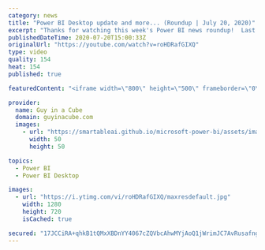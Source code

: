 ```yaml
---
category: news
title: "Power BI Desktop update and more... (Roundup | July 20, 2020)"
excerpt: "Thanks for watching this week's Power BI news roundup!  Last weeks roundup: https://guyinacu.be/roundup186 Patrick's tech video: https://guyinacu.be/quickmeasure Adam's tech video: https://guyinacu.be/externaltools  🔴 Live Replay: https://guyinacu.be/live018  📢 Become a member: https://guyinacu.be/membership"
publishedDateTime: 2020-07-20T15:00:33Z
originalUrl: "https://youtube.com/watch?v=roHDRafGIXQ"
type: video
quality: 154
heat: 154
published: true

featuredContent: "<iframe width=\"800\" height=\"500\" frameborder=\"0\" src=\"https://www.youtube.com/embed/roHDRafGIXQ\" allow=\"accelerometer; autoplay; encrypted-media; gyroscope; picture-in-picture\" allowfullscreen></iframe>"

provider:
  name: Guy in a Cube
  domain: guyinacube.com
  images:
    - url: "https://smartableai.github.io/microsoft-power-bi/assets/images/organizations/guyinacube.com-50x50.jpg"
      width: 50
      height: 50

topics:
  - Power BI
  - Power BI Desktop

images:
  - url: "https://i.ytimg.com/vi/roHDRafGIXQ/maxresdefault.jpg"
    width: 1280
    height: 720
    isCached: true

secured: "17JCCiRA+qhkB1tQMxXBDnYY4067cZQVbcAhwMYjAoQ1jWrimJC7AvRusafng5DcPsKdnK59i2Vt7BWmljveDiekuYxIlTdS5X5JCuqoIwJceEQMLeSpjMVJ3TH3NXKhOMXPadUtTERc4wRvkMYey5BrRtUQcfHIKF24Eyd6lp7f4+xrMFv+QO/qTP0iwVwhEEJv7LQiOhQCWhasNom/XgXAluYHZjX2wGHAiyzWW9NpR2yXkTv7roWe1rUWbGtOryvKdMLNST1t4ktQ+5IncX+yIR6kDfN/4brQ459k3KI2NZPNt2G/aHvrVzp/kisrqt0opTufFe4UTTxbeBaf58pWtelptohLvc7PbyUq/a5snNGSwxAHpWRagOWCDk0L2tkT+A3LV/kZnXthQXGu2gBmmlNJOsu803po1TqXbVY=;tbf65+t/bC1RuIjuG19fbg=="
---
```



